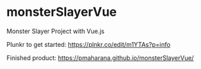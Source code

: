 # monsterSlayerVue
Monster Slayer Project with Vue.js

Plunkr to get started: https://plnkr.co/edit/m1YTAs?p=info

Finished product: https://pmaharana.github.io/monsterSlayerVue/
